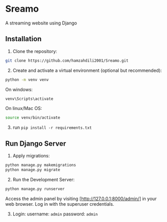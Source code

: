 # Sreamo
A streaming website using Django

## Installation
1. Clone the repository:
```bash
git clone https://github.com/hamzahdili2001/Sreamo.git
```


2. Create and activate a virtual environment (optional but recommended):
```bash
python -m venv venv
```

On windows:
```bash
venv\Scripts\activate
```
On linux/Mac OS:
```bash
source venv/bin/activate
```


3. run `pip install -r requirements.txt`

## Run Django Server
1. Apply migrations:
```bash
python manage.py makemigrations
python manage.py migrate
```
2. Run the Development Server:
```bash
python manage.py runserver
```

Access the admin panel by visiting [http://127.0.0.1:8000/admin/] in your web browser. Log in with the superuser credentials.


3. Login:
username: `admin`
password: `admin`
